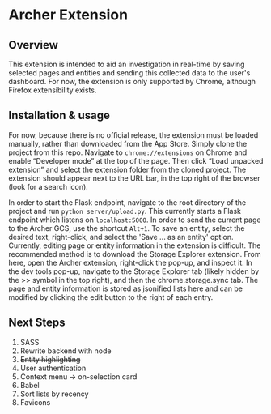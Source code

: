 # Archer Extension
## Overview
This extension is intended to aid an investigation in real-time by saving selected pages and entities and sending this collected data to the user's dashboard. For now, the extension is only supported by Chrome, although Firefox extensibility exists.

## Installation & usage
For now, because there is no official release, the extension must be loaded manually, rather than downloaded from the App Store. Simply clone the project from this repo. Navigate to `chrome://extensions` on Chrome and enable “Developer mode” at the top of the page. Then click “Load unpacked extension” and select the extension folder from the cloned project. The extension should appear next to the URL bar, in the top right of the browser (look for a search icon).

In order to start the Flask endpoint, navigate to the root directory of the project and run `python server/upload.py`. This currently starts a Flask endpoint which listens on `localhost:5000`. In order to send the current page to the Archer GCS, use the shortcut `Alt+1`. To save an entity, select the desired text, right-click, and select the 'Save ... as an entity' option. Currently, editing page or entity information in the extension is difficult. The recommended method is to download the Storage Explorer extension. From here, open the Archer extension, right-click the pop-up, and inspect it. In the dev tools pop-up, navigate to the Storage Explorer tab (likely hidden by the >> symbol in the top right), and then the chrome.storage.sync tab. The page and entity information is stored as jsonified lists here and can be modified by clicking the edit button to the right of each entry.

## Next Steps
1. SASS
2. Rewrite backend with node
3. ~~Entity highlighting~~
4. User authentication
5. Context menu -> on-selection card
6. Babel
7. Sort lists by recency
8. Favicons
